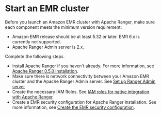 # Start an EMR cluster<a name="emr-ranger-start-emr-cluster"></a>

Before you launch an Amazon EMR cluster with Apache Ranger, make sure each component meets the minimum version requirement:
+ Amazon EMR release should be at least 5\.32 or later\. EMR 6\.x is currently not supported\.
+ Apache Ranger Admin server is 2\.x\.

Complete the following steps\.
+ Install Apache Ranger if you haven't already\. For more information, see [Apache Ranger 0\.5\.0 installation](https://cwiki.apache.org/confluence/display/RANGER/Apache+Ranger+0.5.0+Installation)\.
+ Make sure there is network connectivity between your Amazon EMR cluster and the Apache Ranger Admin server\. See [Set up Ranger Admin server](emr-ranger-admin.md)
+ Create the necessary IAM Roles\. See [IAM roles for native integration with Apache Ranger](emr-ranger-iam.md)\.
+ Create a EMR security configuration for Apache Ranger installation\. See more information, see [Create the EMR security configuration](emr-ranger-security-config.md)\.